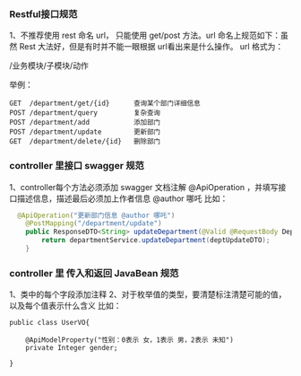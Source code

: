 ### Restful接口规范
1、不推荐使用 rest 命名 url， 只能使用 get/post 方法。url 命名上规范如下：虽然 Rest 大法好，但是有时并不能一眼根据 url看出来是什么操作。
url 格式为： 

/业务模块/子模块/动作

举例：
```
GET  /department/get/{id}      查询某个部门详细信息
POST /department/query         复杂查询
POST /department/add           添加部门
POST /department/update        更新部门
GET  /department/delete/{id}   删除部门
```
### controller 里接口 swagger 规范
1、controller每个方法必须添加 swagger 文档注解 @ApiOperation ，并填写接口描述信息，描述最后必须加上作者信息 @author 哪吒 
比如：
```java
  @ApiOperation("更新部门信息 @author 哪吒")
    @PostMapping("/department/update")
    public ResponseDTO<String> updateDepartment(@Valid @RequestBody DeptUpdateDTO deptUpdateDTO) {
        return departmentService.updateDepartment(deptUpdateDTO);
    }
```

### controller 里 传入和返回 JavaBean 规范
1、类中的每个字段添加注释
2、对于枚举值的类型，要清楚标注清楚可能的值，以及每个值表示什么含义
比如：
```
public class UserVO{

    @ApiModelProperty("性别：0表示 女，1表示 男，2表示 未知")
    private Integer gender;

}

```